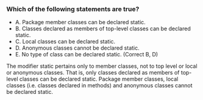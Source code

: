 ### Which of the following statements are true?
* A. Package member classes can be declared static.
* B. Classes declared as members of top-level classes can be declared static.
* C. Local classes can be declared static.
* D. Anonymous classes cannot be declared static.
* E. No type of class can be declared static.
(Correct B, D)

The modifier static pertains only to member classes,
not to top level or local or anonymous classes.
That is, only classes declared as members of top-level
classes can be declared static. Package member classes,
local classes (i.e. classes declared in methods)
and anonymous classes cannot be declared static.
